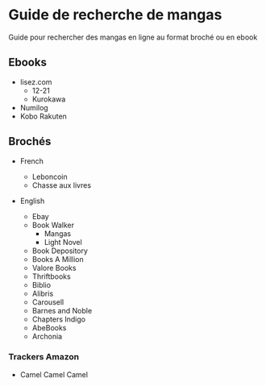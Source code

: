 # Guide de recherche de mangas

Guide pour rechercher des mangas en ligne au format broché ou en ebook

## Ebooks

- lisez.com
  - 12-21
  - Kurokawa
- Numilog
- Kobo Rakuten

## Brochés

- French
    - Leboncoin
    - Chasse aux livres

- English
    - Ebay
    - Book Walker
        - Mangas
        - Light Novel
    - Book Depository
    - Books A Million
    - Valore Books
    - Thriftbooks
    - Biblio
    - Alibris
    - Carousell
    - Barnes and Noble
    - Chapters Indigo
    - AbeBooks
    - Archonia

### Trackers Amazon

- Camel Camel Camel
